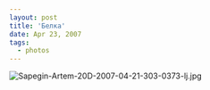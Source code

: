 ```yaml
---
layout: post
title: 'Белка'
date: Apr 23, 2007
tags:
  - photos
---
```


![Sapegin-Artem-20D-2007-04-21-303-0373-lj.jpg](upload://Sapegin-Artem-20D-2007-04-21-303-0373-lj.jpg)
